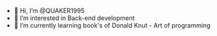 - 👋 Hi, I’m @QUAKER1995
- 👀 I’m interested in Back-end development
- 🌱 I’m currently learning book's of Donald Knut - Art of programming

<!---
QUAKER1995/QUAKER1995 is a ✨ special ✨ repository because its `README.md` (this file) appears on your GitHub profile.
You can click the Preview link to take a look at your changes.
--->
